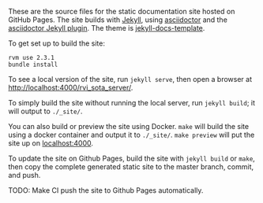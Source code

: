 These are the source files for the static documentation site hosted on GitHub Pages. The site builds with [Jekyll](http://jekyllrb.com/), using [asciidoctor](http://asciidoctor.org/) and the [asciidoctor Jekyll plugin](https://github.com/asciidoctor/jekyll-asciidoc). The theme is [jekyll-docs-template](http://bruth.github.io/jekyll-docs-template).

To get set up to build the site:

```
rvm use 2.3.1
bundle install
```

To see a local version of the site, run `jekyll serve`, then open a browser at <http://localhost:4000/rvi_sota_server/>.

To simply build the site without running the local server, run `jekyll build`; it will output to `./_site/`.

You can also build or preview the site using Docker. `make` will build the site using a docker container and output it to `./_site/`. `make preview` will put the site up on [localhost:4000](http://localhost:4000).

To update the site on Github Pages, build the site with `jekyll build` or `make`, then copy the complete generated static site to the master branch, commit, and push.

TODO: Make CI push the site to Github Pages automatically.